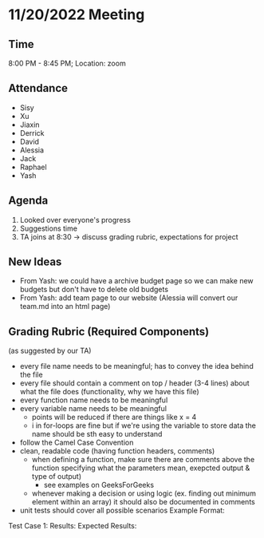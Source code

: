 # 11/20/2022 Meeting 

## Time
8:00 PM - 8:45 PM; Location: zoom 

## Attendance
- Sisy
- Xu
- Jiaxin
- Derrick
- David
- Alessia
- Jack
- Raphael
- Yash

## Agenda
1. Looked over everyone's progress
2. Suggestions time
3. TA joins at 8:30 -> discuss grading rubric, expectations for project

## New Ideas
- From Yash: we could have a archive budget page so we can make new budgets but don't have to delete old budgets
- From Yash: add team page to our website (Alessia will convert our team.md into an html page)

## Grading Rubric (Required Components)
(as suggested by our TA)

- every file name needs to be meaningful; has to convey the idea behind the file
- every file should contain a comment on top / header (3-4 lines) about what the file does (functionality, why we have this file)
- every function name needs to be meaningful
- every variable name needs to be meaningful
  - points will be reduced if there are things like x = 4
  - i in for-loops are fine but if we're using the variable to store data the name should be sth easy to understand
- follow the Camel Case Convention
- clean, readable code (having function headers, comments)
  - when defining a function, make sure there are comments above the function specifying what the parameters mean, exepcted output & type of output)
    - see examples on GeeksForGeeks
  - whenever making a decision or using logic (ex. finding out minimum element within an array) it should also be documented in comments
- unit tests should cover all possible scenarios
Example Format:

Test Case 1:
Results:
Expected Results:
